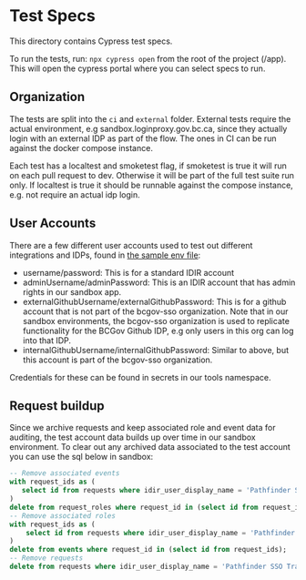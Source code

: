 # Test Specs

This directory contains Cypress test specs.

To run the tests, run: `npx cypress open` from the root of the project (/app). This will open the cypress portal where you can select specs to run.

## Organization

The tests are split into the `ci` and `external` folder. External tests require the actual environment, e.g sandbox.loginproxy.gov.bc.ca, since they actually login with an external IDP as part of the flow. The ones in CI can be run against the docker compose instance.

Each test has a localtest and smoketest flag, if smoketest is true it will run on each pull request to dev. Otherwise it will be part of the full test suite run only. If localtest is true it should be runnable against the compose instance, e.g. not require an actual idp login.

## User Accounts

There are a few different user accounts used to test out different integrations and IDPs, found in [the sample env file](../../sample.cypress.env.json):

- username/password: This is for a standard IDIR account
- adminUsername/adminPassword: This is an IDIR account that has admin rights in our sandbox app.
- externalGithubUsername/externalGithubPassword: This is for a github account that is not part of the bcgov-sso organization. Note that in our sandbox environments, the bcgov-sso organization is used to replicate functionality for the BCGov Github IDP, e.g only users in this org can log into that IDP.
- internalGithubUsername/internalGithubPassword: Similar to above, but this account is part of the bcgov-sso organization.

Credentials for these can be found in secrets in our tools namespace.

## Request buildup

Since we archive requests and keep associated role and event data for auditing, the test account data builds up over time in our sandbox environment. To clear out any archived data associated to the test account you can use the sql below in sandbox:

```sql
-- Remove associated events
with request_ids as (
   select id from requests where idir_user_display_name = 'Pathfinder SSO Training' and archived = true
)
delete from request_roles where request_id in (select id from request_ids);
-- Remove associated roles
with request_ids as (
    select id from requests where idir_user_display_name = 'Pathfinder SSO Training' and archived = true
)
delete from events where request_id in (select id from request_ids);
-- Remove requests
delete from requests where idir_user_display_name = 'Pathfinder SSO Training' and archived = true;
```
